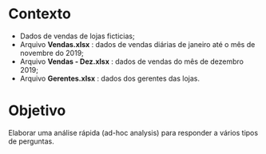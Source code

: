 # Contexto
- Dados de vendas de lojas ficticias;
- Arquivo __Vendas.xlsx__ : dados de vendas diárias de janeiro até o mês de novembre do 2019;
- Arquivo __Vendas - Dez.xlsx__ : dados de vendas do mês de dezembro 2019;
- Arquivo __Gerentes.xlsx__ : dados dos gerentes das lojas.

# Objetivo
Elaborar uma análise rápida (ad-hoc analysis) para responder a vários tipos de perguntas.
